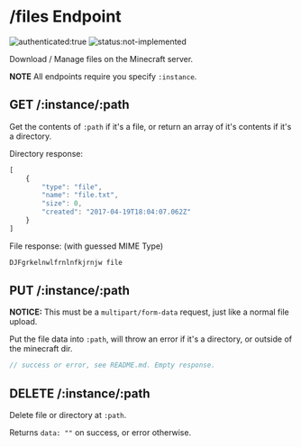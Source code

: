 # /files Endpoint

![authenticated:true](https://img.shields.io/badge/authenticated-true-green.svg?style=flat-square) ![status:not-implemented](https://img.shields.io/badge/status-not--implemented-red.svg?style=flat-square)


Download / Manage files on the Minecraft server.

**NOTE** All endpoints require you specify `:instance`.

## GET /:instance/:path

Get the contents of `:path` if it's a file, or return an array of it's contents
if it's a directory.

Directory response:

```js
[
	{
		"type": "file",
		"name": "file.txt",
		"size": 0,
		"created": "2017-04-19T18:04:07.062Z"
	}
]
```

File response: (with guessed MIME Type)

```js
DJFgrkelnwlfrnlnfkjrnjw file
```

## PUT /:instance/:path

**NOTICE:** This must be a `multipart/form-data` request, just like a normal file
upload.

Put the file data into `:path`, will throw an error if it's a directory, or outside
of the minecraft dir.

```js
// success or error, see README.md. Empty response.
```

## DELETE /:instance/:path

Delete file or directory at `:path`.

Returns `data: ""` on success, or error otherwise.

